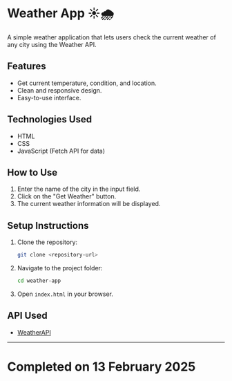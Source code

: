 # Weather App ☀️🌧️

A simple weather application that lets users check the current weather of any city using the Weather API.

## Features

- Get current temperature, condition, and location.
- Clean and responsive design.
- Easy-to-use interface.

## Technologies Used

- HTML
- CSS
- JavaScript (Fetch API for data)

## How to Use

1. Enter the name of the city in the input field.
2. Click on the "Get Weather" button.
3. The current weather information will be displayed.

## Setup Instructions

1. Clone the repository:
   ```sh
   git clone <repository-url>
   ```
2. Navigate to the project folder:
   ```sh
   cd weather-app
   ```
3. Open `index.html` in your browser.

## API Used

- [WeatherAPI](https://www.weatherapi.com/)

---

# Completed on 13 February 2025 
